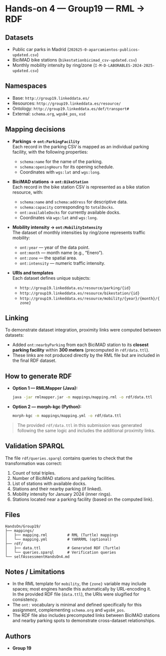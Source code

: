 # Hands-on 4 — Group19 — RML → RDF

## Datasets
- Public car parks in Madrid (`202625-0-aparcamientos-publicos-updated.csv`)
- BiciMAD bike stations (`bikestationbicimad_csv-updated.csv`)
- Monthly mobility intensity by ring/zone (`I-M-D-LABORABLES-2024-2025-updated.csv`)

## Namespaces
- Base: `http://group19.linkeddata.es/`
- Resources: `http://group19.linkeddata.es/resource/`
- Ontology: `http://group19.linkeddata.es/def/transport#`
- External: `schema.org`, `wgs84_pos`, `xsd`

## Mapping decisions
- **Parkings → `ont:ParkingFacility`**  
  Each record in the parking CSV is mapped as an individual parking facility, with the following properties:
  - `schema:name` for the name of the parking.
  - `schema:openingHours` for its opening schedule.
  - Coordinates with `wgs:lat` and `wgs:long`.

- **BiciMAD stations → `ont:BikeStation`**  
  Each record in the bike station CSV is represented as a bike station resource, with:
  - `schema:name` and `schema:address` for descriptive data.
  - `schema:capacity` corresponding to `totalDocks`.
  - `ont:availableDocks` for currently available docks.
  - Coordinates via `wgs:lat` and `wgs:long`.

- **Mobility intensity → `ont:MobilityIntensity`**  
  The dataset of monthly intensities by ring/zone represents traffic mobility:
  - `ont:year` — year of the data point.
  - `ont:month` — month name (e.g., “Enero”).
  - `ont:zone` — the spatial area.
  - `ont:intensity` — numeric traffic intensity.

- **URIs and templates**  
  Each dataset defines unique subjects:
  - `http://group19.linkeddata.es/resource/parking/{id}`
  - `http://group19.linkeddata.es/resource/bikestation/{id}`
  - `http://group19.linkeddata.es/resource/mobility/{year}/{month}/{zone}`

## Linking
To demonstrate dataset integration, proximity links were computed between datasets:
- Added `ont:nearbyParking` from each BiciMAD station to its **closest parking facility** within **300 meters** (precomputed in `rdf/data.ttl`).
- These links are not produced directly by the RML file but are included in the final RDF dataset.

## How to generate RDF
- **Option 1 — RMLMapper (Java):**
  ```bash
  java -jar rmlmapper.jar -m mappings/mapping.rml -o rdf/data.ttl
  ```
- **Option 2 — morph-kgc (Python):**
  ```bash
  morph-kgc -m mappings/mapping.yml -o rdf/data.ttl
  ```

> The provided `rdf/data.ttl` in this submission was generated following the same logic and includes the additional proximity links.

## Validation SPARQL
The file `rdf/queries.sparql` contains queries to check that the transformation was correct:
1. Count of total triples.
2. Number of BiciMAD stations and parking facilities.
3. List of stations with available docks.
4. Stations and their nearby parking (if linked).
5. Mobility intensity for January 2024 (inner rings).
6. Stations located near a parking facility (based on the computed link).

## Files
```
HandsOn/Group19/
├── mappings/
│   ├── mapping.rml         # RML (Turtle) mappings
│   └── mapping.yml         # YARRRML (optional)
├── rdf/
│   ├── data.ttl            # Generated RDF (Turtle)
│   └── queries.sparql      # Verification queries
└── selfAssessmentHandsOn4.md
```

## Notes / Limitations
- In the RML template for `mobility`, the `{zone}` variable may include spaces; most engines handle this automatically by URL-encoding it.  
  In the provided RDF file (`data.ttl`), the URIs were slugified for consistency.
- The `ont:` vocabulary is minimal and defined specifically for this assignment, complementing `schema.org` and `wgs84_pos`.
- The RDF file also includes precomputed links between BiciMAD stations and nearby parking spots to demonstrate cross-dataset relationships.

## Authors
- **Group 19**
